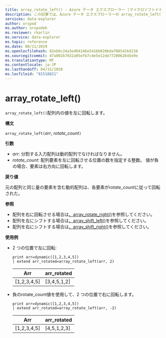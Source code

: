 ```yaml
---
title: array_rotate_left() - Azure データ エクスプローラー |マイクロソフトドキュメント
description: この記事では、Azure データ エクスプローラーの array_rotate_left() について説明します。
services: data-explorer
author: orspod
ms.author: orspodek
ms.reviewer: rkarlin
ms.service: data-explorer
ms.topic: reference
ms.date: 08/11/2019
ms.openlocfilehash: 82eb8c24a3ed04146e5416b020bda7085426d138
ms.sourcegitcommit: 47a002b7032a05ef67c4e5e12de7720062645e9e
ms.translationtype: MT
ms.contentlocale: ja-JP
ms.lasthandoff: 04/15/2020
ms.locfileid: "81518821"
---
```

# <a name="array_rotate_left"></a>array_rotate_left()

`array_rotate_left()`配列内の値を左に回転します。

**構文**

`array_rotate_left(`*arr*, *rotate_count*`)`

**引数**

* *arr*: 分割する入力配列は動的配列でなければなりません。
* *rotate_count*: 配列要素を左に回転させる位置の数を指定する整数。 値が負の場合、要素は右方向に回転します。

**戻り値**

元の配列と同じ量の要素を含む動的配列は、各要素が*rotate_count*に従って回転された。

**参照**

* 配列を右に回転させる場合は[、array_rotate_right()](array_rotate_rightfunction.md)を参照してください。
* 配列を左にシフトする場合は[、array_shift_left()](array_shift_leftfunction.md)を参照してください。
* 配列を右にシフトする場合は[、array_shift_right()](array_shift_rightfunction.md)を参照してください。

**使用例**

* 2 つの位置で左に回転:

    ```kusto
    print arr=dynamic([1,2,3,4,5]) 
    | extend arr_rotated=array_rotate_left(arr, 2)
    ```
    
    |Arr|arr_rotated|
    |---|---|
    |[1,2,3,4,5]|[3,4,5,1,2]|

* 負のrotate_count値を使用して、2 つの位置で右に回転します。

    ```kusto
    print arr=dynamic([1,2,3,4,5]) 
    | extend arr_rotated=array_rotate_left(arr, -2)
    ```
    
    |Arr|arr_rotated|
    |---|---|
    |[1,2,3,4,5]|[4,5,1,2,3]|